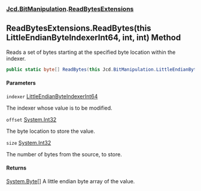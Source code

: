 ### [Jcd.BitManipulation](Jcd.BitManipulation.md 'Jcd.BitManipulation').[ReadBytesExtensions](Jcd.BitManipulation.ReadBytesExtensions.md 'Jcd.BitManipulation.ReadBytesExtensions')

## ReadBytesExtensions.ReadBytes(this LittleEndianByteIndexerInt64, int, int) Method

Reads a set of bytes starting at the specified byte location within the indexer.

```csharp
public static byte[] ReadBytes(this Jcd.BitManipulation.LittleEndianByteIndexerInt64 indexer, int offset, int size);
```
#### Parameters

<a name='Jcd.BitManipulation.ReadBytesExtensions.ReadBytes(thisJcd.BitManipulation.LittleEndianByteIndexerInt64,int,int).indexer'></a>

`indexer` [LittleEndianByteIndexerInt64](Jcd.BitManipulation.LittleEndianByteIndexerInt64.md 'Jcd.BitManipulation.LittleEndianByteIndexerInt64')

The indexer whose value is to be modified.

<a name='Jcd.BitManipulation.ReadBytesExtensions.ReadBytes(thisJcd.BitManipulation.LittleEndianByteIndexerInt64,int,int).offset'></a>

`offset` [System.Int32](https://docs.microsoft.com/en-us/dotnet/api/System.Int32 'System.Int32')

The byte location to store the value.

<a name='Jcd.BitManipulation.ReadBytesExtensions.ReadBytes(thisJcd.BitManipulation.LittleEndianByteIndexerInt64,int,int).size'></a>

`size` [System.Int32](https://docs.microsoft.com/en-us/dotnet/api/System.Int32 'System.Int32')

The number of bytes from the source, to store.

#### Returns

[System.Byte](https://docs.microsoft.com/en-us/dotnet/api/System.Byte 'System.Byte')[[]](https://docs.microsoft.com/en-us/dotnet/api/System.Array 'System.Array')
A little endian byte array of the value.